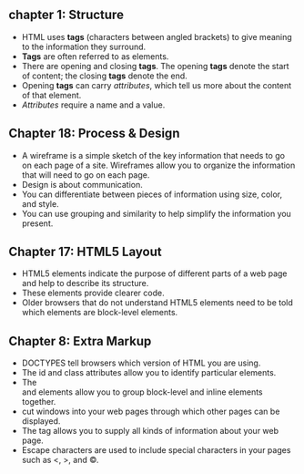 ## chapter 1: Structure
* HTML uses **tags** (characters between angled
brackets) to give meaning to the information they surround.
* **Tags** are often referred to as elements.
* There are opening and closing **tags**. The opening **tags** denote
the start of content; the closing **tags** denote the end.
* Opening **tags** can carry *attributes*, which tell us more
about the content of that element.
* *Attributes* require a name and a value.

## Chapter 18: Process & Design
* A wireframe is a simple sketch of the key
information that needs to go on each page of a
site. Wireframes allow you to organize the information that
will need to go on each page.
* Design is about communication. 
* You can differentiate between pieces of information
using size, color, and style.
* You can use grouping and similarity to help simplify
the information you present.

## Chapter 17: HTML5 Layout
* HTML5 elements indicate the purpose of
different parts of a web page and help to describe
its structure.
* These elements provide clearer code.
* Older browsers that do not understand HTML5
elements need to be told which elements are
block-level elements.

## Chapter 8: Extra Markup
* DOCTYPES tell browsers which version of HTML you
are using.
* The id and class attributes allow you to identify
particular elements.
* The <div> and <span> elements allow you to group
block-level and inline elements together.
* <iframes> cut windows into your web pages through
which other pages can be displayed.
* The <meta> tag allows you to supply all kinds of
information about your web page.
* Escape characters are used to include special
characters in your pages such as <, >, and ©.
